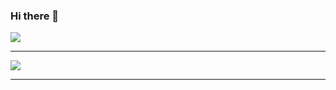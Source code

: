 ### Hi there 👋

<div>
  <img src="https://github-readme-stats.vercel.app/api?username=EusebioAjas&show_icons=true">
</div>
<hr>
<div>
  <img src="https://github-readme-stats.vercel.app/api/top-langs/?username=EusebioAjas&layout=compact">
</div>
<hr>
<!--
**EusebioAjas/EusebioAjas** is a ✨ _special_ ✨ repository because its `README.md` (this file) appears on your GitHub profile.

Here are some ideas to get you started:

- 🔭 I’m currently working on ...
- 🌱 I’m currently learning ...
- 👯 I’m looking to collaborate on ...
- 🤔 I’m looking for help with ...
- 💬 Ask me about ...
- 📫 How to reach me: ...
- 😄 Pronouns: ...
- ⚡ Fun fact: ...
-->
